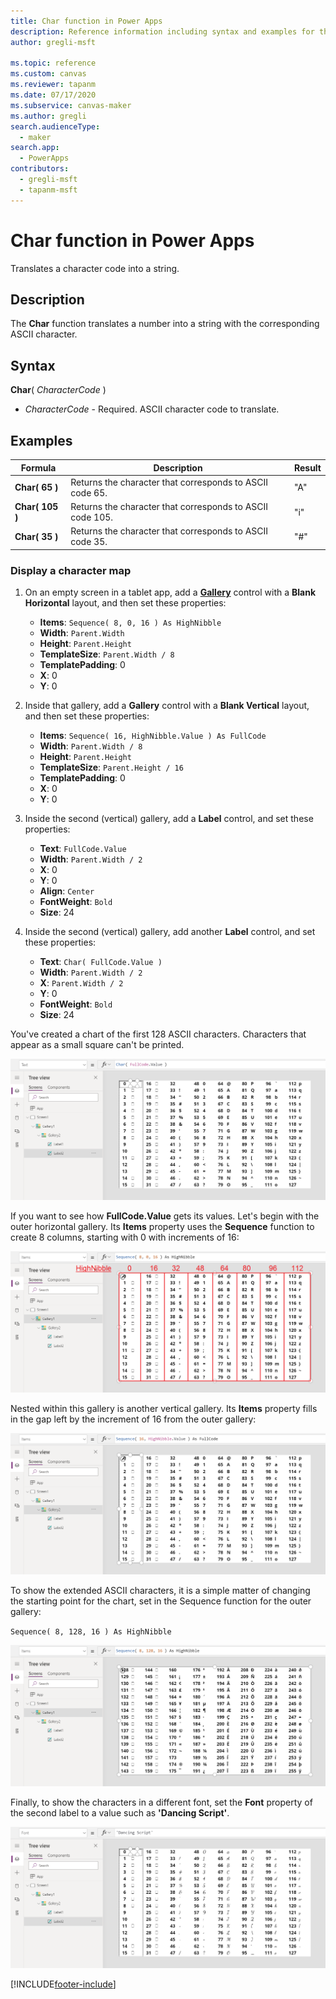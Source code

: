 ```yaml
---
title: Char function in Power Apps
description: Reference information including syntax and examples for the Char function in Power Apps.
author: gregli-msft

ms.topic: reference
ms.custom: canvas
ms.reviewer: tapanm
ms.date: 07/17/2020
ms.subservice: canvas-maker
ms.author: gregli
search.audienceType: 
  - maker
search.app: 
  - PowerApps
contributors:
  - gregli-msft
  - tapanm-msft
---
```

# Char function in Power Apps

Translates a character code into a string.

## Description

The **Char** function translates a number into a string with the corresponding ASCII character.

## Syntax

**Char**( *CharacterCode* )

- *CharacterCode* - Required. ASCII character code to translate.

## Examples

| Formula | Description | Result |
| --- | --- | --- |
| **Char( 65 )** |Returns the character that corresponds to ASCII code 65. |"A" |
| **Char( 105 )** |Returns the character that corresponds to ASCII code 105. |"i" |
| **Char( 35 )** |Returns the character that corresponds to ASCII code 35. |"#" |

### Display a character map

1. On an empty screen in a tablet app, add a [**Gallery**](../controls/control-gallery.md) control with a **Blank Horizontal** layout, and then set these properties:

    - **Items**: `Sequence( 8, 0, 16 ) As HighNibble`
    - **Width**: `Parent.Width`
    - **Height**: `Parent.Height`
    - **TemplateSize**: `Parent.Width / 8`
    - **TemplatePadding**: 0
    - **X**: 0
    - **Y**: 0

1. Inside that gallery, add a **Gallery** control with a **Blank Vertical** layout, and then set these properties:

    - **Items**: `Sequence( 16, HighNibble.Value ) As FullCode`
    - **Width**: `Parent.Width / 8`
    - **Height**: `Parent.Height`
    - **TemplateSize**: `Parent.Height / 16`
    - **TemplatePadding**: 0
    - **X**: 0
    - **Y**: 0

1. Inside the second (vertical) gallery, add a **Label** control, and set these properties:

    - **Text**: `FullCode.Value`
    - **Width**: `Parent.Width / 2`
    - **X**: 0
    - **Y**: 0
    - **Align**: `Center`
    - **FontWeight**: `Bold`
    - **Size**: 24

1. Inside the second (vertical) gallery, add another **Label** control, and set these properties:

    - **Text**: `Char( FullCode.Value )`
    - **Width**: `Parent.Width / 2`
    - **X**: `Parent.Width / 2`
    - **Y**: 0
    - **FontWeight**: `Bold`
    - **Size**: 24 

You've created a chart of the first 128 ASCII characters. Characters that appear as a small square can't be printed.

![First 128 ASCII characters.](media/function-char/chart-lower.png)

If you want to see how **FullCode.Value** gets its values.  Let's begin with the outer horizontal gallery.  Its **Items** property uses the **Sequence** function to create 8 columns, starting with 0 with increments of 16:

![Outer gallery illustrated.](media/function-char/chart-lower-outer.png)

Nested within this gallery is another vertical gallery.  Its **Items** property fills in the gap left by the increment of 16 from the outer gallery:

![Inner gallery illustrated.](media/function-char/chart-lower-inner.png)

To show the extended ASCII characters, it is a simple matter of changing the starting point for the chart, set in the Sequence function for the outer gallery:

`Sequence( 8, 128, 16 ) As HighNibble`

![Extended ASCII characters.](media/function-char/chart-higher.png)

Finally, to show the characters in a different font, set the **Font** property of the second label to a value such as **'Dancing Script'**.

![Dancing Script.](media/function-char/chart-higher-dancing-script.png)


[!INCLUDE[footer-include](../../../includes/footer-banner.md)]